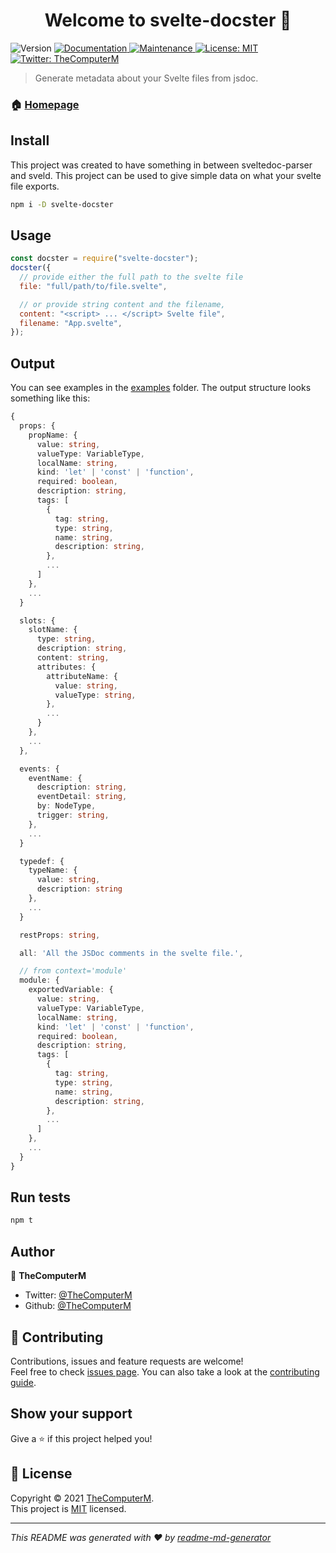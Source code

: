 <h1 align="center">Welcome to svelte-docster 👋</h1>
<p>
  <img alt="Version" src="https://img.shields.io/badge/version-1.0.0-blue.svg?cacheSeconds=2592000" />
  <a href="https://github.com/TheComputerM/svelte-docster#readme" target="_blank">
    <img alt="Documentation" src="https://img.shields.io/badge/documentation-yes-brightgreen.svg" />
  </a>
  <a href="https://github.com/TheComputerM/svelte-docster/graphs/commit-activity" target="_blank">
    <img alt="Maintenance" src="https://img.shields.io/badge/Maintained%3F-yes-green.svg" />
  </a>
  <a href="https://github.com/TheComputerM/svelte-docster/blob/master/LICENSE" target="_blank">
    <img alt="License: MIT" src="https://img.shields.io/github/license/TheComputerM/svelte-docster" />
  </a>
  <a href="https://twitter.com/TheComputerM" target="_blank">
    <img alt="Twitter: TheComputerM" src="https://img.shields.io/twitter/follow/TheComputerM.svg?style=social" />
  </a>
</p>

> Generate metadata about your Svelte files from jsdoc.

### 🏠 [Homepage](https://github.com/TheComputerM/svelte-docster#readme)

## Install

This project was created to have something in between sveltedoc-parser and sveld. This project can be used to give simple data on what your svelte file exports.

```sh
npm i -D svelte-docster
```

## Usage

```js
const docster = require("svelte-docster");
docster({
  // provide either the full path to the svelte file
  file: "full/path/to/file.svelte",

  // or provide string content and the filename,
  content: "<script> ... </script> Svelte file",
  filename: "App.svelte",
});
```

## Output

You can see examples in the [examples](./examples) folder. The output structure looks something like this:

```ts
{
  props: {
    propName: {
      value: string,
      valueType: VariableType,
      localName: string,
      kind: 'let' | 'const' | 'function',
      required: boolean,
      description: string,
      tags: [
        {
          tag: string,
          type: string,
          name: string,
          description: string,
        },
        ...
      ]
    },
    ...
  }

  slots: {
    slotName: {
      type: string,
      description: string,
      content: string,
      attributes: {
        attributeName: {
          value: string,
          valueType: string,
        },
        ...
      }
    },
    ...
  },

  events: {
    eventName: {
      description: string,
      eventDetail: string,
      by: NodeType,
      trigger: string,
    },
    ...
  }

  typedef: {
    typeName: {
      value: string,
      description: string
    },
    ...
  }

  restProps: string,

  all: 'All the JSDoc comments in the svelte file.',

  // from context='module'
  module: {
    exportedVariable: {
      value: string,
      valueType: VariableType,
      localName: string,
      kind: 'let' | 'const' | 'function',
      required: boolean,
      description: string,
      tags: [
        {
          tag: string,
          type: string,
          name: string,
          description: string,
        },
        ...
      ]
    },
    ...
  }
}
```

## Run tests

```sh
npm t
```

## Author

👤 **TheComputerM**

- Twitter: [@TheComputerM](https://twitter.com/TheComputerM)
- Github: [@TheComputerM](https://github.com/TheComputerM)

## 🤝 Contributing

Contributions, issues and feature requests are welcome!<br />Feel free to check [issues page](https://github.com/TheComputerM/svelte-docster/issues). You can also take a look at the [contributing guide](https://github.com/TheComputerM/svelte-docster/blob/master/CONTRIBUTING.md).

## Show your support

Give a ⭐️ if this project helped you!

## 📝 License

Copyright © 2021 [TheComputerM](https://github.com/TheComputerM).<br />
This project is [MIT](https://github.com/TheComputerM/svelte-docster/blob/master/LICENSE) licensed.

---

_This README was generated with ❤️ by [readme-md-generator](https://github.com/kefranabg/readme-md-generator)_
